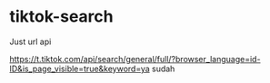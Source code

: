 # tiktok-search

Just url api

https://t.tiktok.com/api/search/general/full/?browser_language=id-ID&is_page_visible=true&keyword=ya sudah
